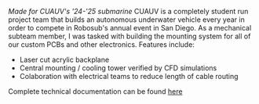 *Made for CUAUV's '24-'25 submarine*
CUAUV is a completely student run project team that builds an autonomous underwater vehicle every year in order to compete in Robosub's annual event in San Diego. As a mechanical subteam member, I was tasked with building the mounting system for all of our custom PCBs and other electronics.
Features include:
- Laser cut acrylic backplane
- Central mounting / cooling tower verified by CFD simulations
- Colaboration with electrical teams to reduce length of cable routing

Complete technical documentation can be found [here](cuauv-racks.pdf)